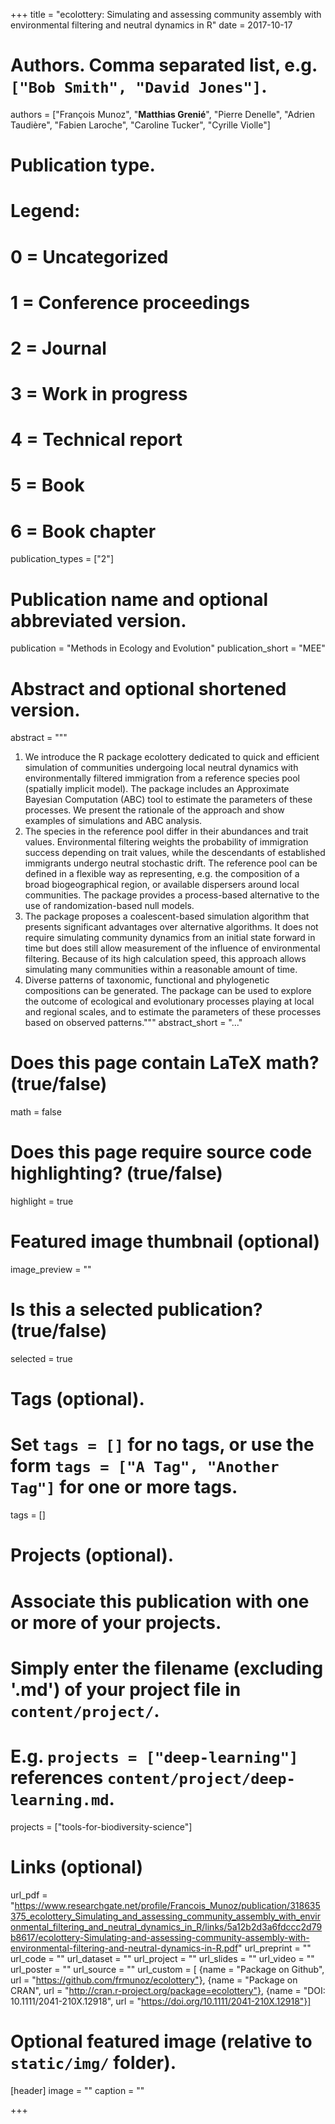 +++
title = "ecolottery: Simulating and assessing community assembly with environmental filtering and neutral dynamics in R"
date = 2017-10-17

# Authors. Comma separated list, e.g. `["Bob Smith", "David Jones"]`.
authors = ["François Munoz", "**Matthias Grenié**", "Pierre Denelle",
           "Adrien Taudière", "Fabien Laroche", "Caroline Tucker",
           "Cyrille Violle"]

# Publication type.
# Legend:
# 0 = Uncategorized
# 1 = Conference proceedings
# 2 = Journal
# 3 = Work in progress
# 4 = Technical report
# 5 = Book
# 6 = Book chapter
publication_types = ["2"]

# Publication name and optional abbreviated version.
publication = "Methods in Ecology and Evolution"
publication_short = "MEE"

# Abstract and optional shortened version.
abstract = """
1. We introduce the R package ecolottery dedicated to quick and efficient simulation of communities undergoing local neutral dynamics with environmentally filtered immigration from a reference species pool (spatially implicit model). The package includes an Approximate Bayesian Computation (ABC) tool to estimate the parameters of these processes. We present the rationale of the approach and show examples of simulations and ABC analysis.
2. The species in the reference pool differ in their abundances and trait values. Environmental filtering weights the probability of immigration success depending on trait values, while the descendants of established immigrants undergo neutral stochastic drift. The reference pool can be defined in a flexible way as representing, e.g. the composition of a broad biogeographical region, or available dispersers around local communities. The package provides a process-based alternative to the use of randomization-based null models.
3. The package proposes a coalescent-based simulation algorithm that presents significant advantages over alternative algorithms. It does not require simulating community dynamics from an initial state forward in time but does still allow measurement of the influence of environmental filtering. Because of its high calculation speed, this approach allows simulating many communities within a reasonable amount of time.
4. Diverse patterns of taxonomic, functional and phylogenetic compositions can be generated. The package can be used to explore the outcome of ecological and evolutionary processes playing at local and regional scales, and to estimate the parameters of these processes based on observed patterns."""
abstract_short = "..."

# Does this page contain LaTeX math? (true/false)
math = false

# Does this page require source code highlighting? (true/false)
highlight = true

# Featured image thumbnail (optional)
image_preview = ""

# Is this a selected publication? (true/false)
selected = true

# Tags (optional).
#   Set `tags = []` for no tags, or use the form `tags = ["A Tag", "Another Tag"]` for one or more tags.
tags = []

# Projects (optional).
#   Associate this publication with one or more of your projects.
#   Simply enter the filename (excluding '.md') of your project file in `content/project/`.
#   E.g. `projects = ["deep-learning"]` references `content/project/deep-learning.md`.
projects = ["tools-for-biodiversity-science"]

# Links (optional)
url_pdf = "https://www.researchgate.net/profile/Francois_Munoz/publication/318635375_ecolottery_Simulating_and_assessing_community_assembly_with_environmental_filtering_and_neutral_dynamics_in_R/links/5a12b2d3a6fdccc2d79b8617/ecolottery-Simulating-and-assessing-community-assembly-with-environmental-filtering-and-neutral-dynamics-in-R.pdf"
url_preprint = ""
url_code = ""
url_dataset = ""
url_project = ""
url_slides = ""
url_video = ""
url_poster = ""
url_source = ""
url_custom = [
    {name = "Package on Github", url = "https://github.com/frmunoz/ecolottery"},
    {name = "Package on CRAN", url = "http://cran.r-project.org/package=ecolottery"},
    {name = "DOI: 10.1111/2041-210X.12918", url = "https://doi.org/10.1111/2041-210X.12918"}]

# Optional featured image (relative to `static/img/` folder).
[header]
image = ""
caption = ""

+++

